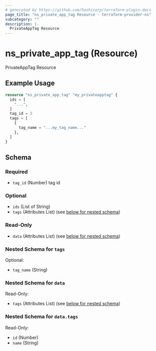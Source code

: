 ```yaml
---
# generated by https://github.com/hashicorp/terraform-plugin-docs
page_title: "ns_private_app_tag Resource - terraform-provider-ns"
subcategory: ""
description: |-
  PrivateAppTag Resource
---
```


# ns_private_app_tag (Resource)

PrivateAppTag Resource

## Example Usage

```terraform
resource "ns_private_app_tag" "my_privateapptag" {
  ids = [
    "...",
  ]
  tag_id = 3
  tags = [
    {
      tag_name = "...my_tag_name..."
    },
  ]
}
```

<!-- schema generated by tfplugindocs -->
## Schema

### Required

- `tag_id` (Number) tag id

### Optional

- `ids` (List of String)
- `tags` (Attributes List) (see [below for nested schema](#nestedatt--tags))

### Read-Only

- `data` (Attributes List) (see [below for nested schema](#nestedatt--data))

<a id="nestedatt--tags"></a>
### Nested Schema for `tags`

Optional:

- `tag_name` (String)


<a id="nestedatt--data"></a>
### Nested Schema for `data`

Read-Only:

- `tags` (Attributes List) (see [below for nested schema](#nestedatt--data--tags))

<a id="nestedatt--data--tags"></a>
### Nested Schema for `data.tags`

Read-Only:

- `id` (Number)
- `name` (String)


